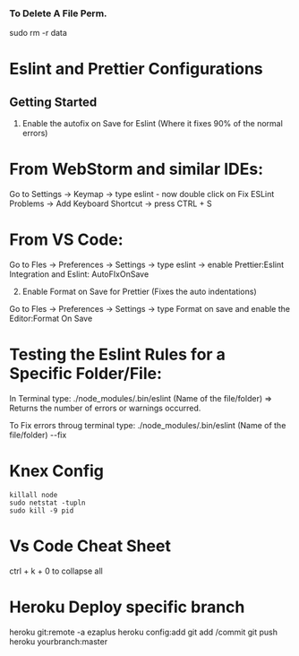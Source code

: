 ### To Delete A File Perm.
sudo rm -r data
# Eslint and Prettier Configurations

## Getting Started

1. Enable the autofix on Save for Eslint (Where it fixes 90% of the normal errors)
# From WebStorm and similar IDEs:
Go to Settings -> Keymap -> type eslint - now double click on Fix ESLint Problems -> Add Keyboard Shortcut -> press CTRL + S
# From VS Code:
Go to Fles -> Preferences -> Settings -> type eslint -> enable Prettier:Eslint Integration and Eslint: AutoFIxOnSave 

2. Enable Format on Save for Prettier (Fixes the auto indentations)

Go to Fles -> Preferences -> Settings ->  type Format on save and enable the Editor:Format On Save




# Testing the Eslint Rules for a Specific Folder/File:

In Terminal type: ./node_modules/.bin/eslint (Name of the file/folder) => Returns the number of errors or warnings occurred.

To Fix errors throug terminal type: ./node_modules/.bin/eslint (Name of the file/folder) --fix

# Knex Config

    killall node
    sudo netstat -tupln
    sudo kill -9 pid

# Vs Code Cheat Sheet
  ctrl + k + 0 to collapse all

# Heroku Deploy specific branch
heroku git:remote -a ezaplus
heroku config:add 
git add /commit
git push heroku yourbranch:master
